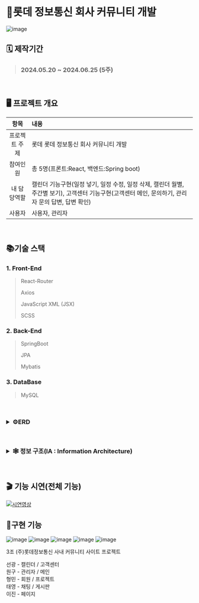 # 🍊롯데 정보통신 회사 커뮤니티 개발
![image](https://github.com/user-attachments/assets/7592a8e0-f31b-4d0f-b726-f14316c791eb)



## 🗓️ 제작기간
> ### 2024.05.20 ~ 2024.06.25 (5주)  
<br/>

## 🖥 프로젝트 개요
| 항목 | 내용 | 
| :---: | :--- | 
| 프로젝트 주제  | 롯데 롯데 정보통신 회사 커뮤니티 개발  |
| 참여인원  | 총 5명(프론트:React, 백엔드:Spring boot)  |
| 내 담당역할  | 캘린더 기능구현(일정 넣기, 일정 수정, 일정 삭제, 캘린더 월별, 주간별 보기), 고객센터 기능구현(고객센터 메인, 문의하기, 관리자 문의 답변, 답변 확인)  |
| 사용자  |  사용자, 관리자 |
<br/>
  
## 📚기술 스택
### 1. Front-End
> React-Router
> 
> Axios
> 
> JavaScript XML (JSX)
> 
> SCSS  

### 2. Back-End
> SpringBoot
> 
> JPA
> 
> Mybatis  

### 3. DataBase
> MySQL  
<br/>

<h3>
<details>
  <summary>⚙️ERD</summary>
<img src="" alt="ERD" >
</details>
</h3>

<br/>

<h3>
<details>
  <summary>🕸 정보 구조(IA : Information Architecture)</summary>
<img src="" alt="IA" >
</details>
</h3>

<br/>

## 🎬 기능 시연(전체 기능)
[![시연영상](https://github.com/user-attachments/assets/5d347e6e-1a8f-419f-81f3-f084b324ffeb)](https://www.youtube.com/watch?v=gtcjZfoFF2c)



## 🌟구현 기능
![image](https://github.com/user-attachments/assets/17be8305-1158-4a17-968d-96cd8903643f)
![image](https://github.com/user-attachments/assets/95264d43-17b4-4843-99f2-fceb98f47efd)
![image](https://github.com/user-attachments/assets/d1863581-49a5-44cb-8df0-c67a8b81028d)
![image](https://github.com/user-attachments/assets/5c57fe5e-0b94-481d-b98e-f4329dbf4d95)
![image](https://github.com/user-attachments/assets/d7c4b272-9e5e-450d-b790-908bb24a41e5)

3조 (주)롯데정보통신 사내 커뮤니티 사이트 프로젝트

선광 - 캘린더 / 고객센터 <br>
원구 - 관리자 / 메인<br>
형민 - 회원 / 프로젝트<br>
태영 - 채팅 / 게시판<br>
이진 - 페이지<br>
